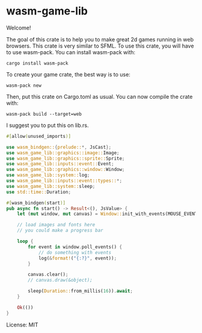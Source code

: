 # wasm-game-lib

Welcome!

The goal of this crate is to help you to make great 2d games running in web browsers.
This crate is very similar to SFML.
To use this crate, you will have to use wasm-pack. You can install wasm-pack with:

```
cargo install wasm-pack
```


To create your game crate, the best way is to use:
```
wasm-pack new
```


Then, put this crate on Cargo.toml as usual. You can now compile the crate with:
```
wasm-pack build --target=web
```

I suggest you to put this on lib.rs.

```rust
#[allow(unused_imports)]

use wasm_bindgen::{prelude::*, JsCast};
use wasm_game_lib::graphics::image::Image;
use wasm_game_lib::graphics::sprite::Sprite;
use wasm_game_lib::inputs::event::Event;
use wasm_game_lib::graphics::window::Window;
use wasm_game_lib::system::log;
use wasm_game_lib::inputs::event::types::*;
use wasm_game_lib::system::sleep;
use std::time::Duration;

#[wasm_bindgen(start)]
pub async fn start() -> Result<(), JsValue> {
    let (mut window, mut canvas) = Window::init_with_events(MOUSE_EVENT + KEYBOARD_EVENT + RESIZE_EVENT + FOCUS_EVENT);

    // load images and fonts here
    // you could make a progress bar

    loop {
        for event in window.poll_events() {
            // do something with events
            log(&format!("{:?}", event));
        }

        canvas.clear();
        // canvas.draw(&object);

        sleep(Duration::from_millis(16)).await;
    }

    Ok(())
}
```

License: MIT

